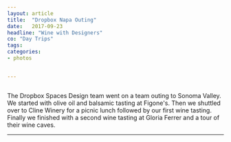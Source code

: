 ```yaml
---
layout: article
title:  "Dropbox Napa Outing"
date:   2017-09-23
headline: "Wine with Designers"
co: "Day Trips"
tags:
categories:
- photos


---
```


<figure class="figure_photo">
<img class="lazy" data-original="https://s3.amazonaws.com/thatedchao-cdn/photos/2017.09.23.dropbox_design_napa/DSC05844.jpg
" />
</figure>

<!--more-->

The Dropbox Spaces Design team went on a team outing to Sonoma Valley. We started with olive oil and balsamic tasting at Figone's. Then we shuttled over to Cline Winery for a picnic lunch followed by our first wine tasting. Finally we finished with a second wine tasting at Gloria Ferrer and a tour of their wine caves. 

<hr>


<figure class="figure_photo">
<img class="lazy" data-original="https://s3.amazonaws.com/thatedchao-cdn/photos/2017.09.23.dropbox_design_napa/DSC05761.jpg" />
</figure>

<figure class="figure_photo_half">
<img class="lazy" data-original="https://s3.amazonaws.com/thatedchao-cdn/photos/2017.09.23.dropbox_design_napa/DSC05775.jpg">
<img class="lazy" data-original="https://s3.amazonaws.com/thatedchao-cdn/photos/2017.09.23.dropbox_design_napa/DSC05795.jpg">
</figure>



<figure class="figure_photo">
<img class="lazy" data-original="https://s3.amazonaws.com/thatedchao-cdn/photos/2017.09.23.dropbox_design_napa/DSC05782.jpg" />
</figure>


<figure class="figure_photo">
<img class="lazy" data-original="https://s3.amazonaws.com/thatedchao-cdn/photos/2017.09.23.dropbox_design_napa/DSC05824.jpg" />
</figure>

<figure class="figure_photo">
<img class="lazy" data-original="https://s3.amazonaws.com/thatedchao-cdn/photos/2017.09.23.dropbox_design_napa/DSC05854.jpg" />
</figure>
